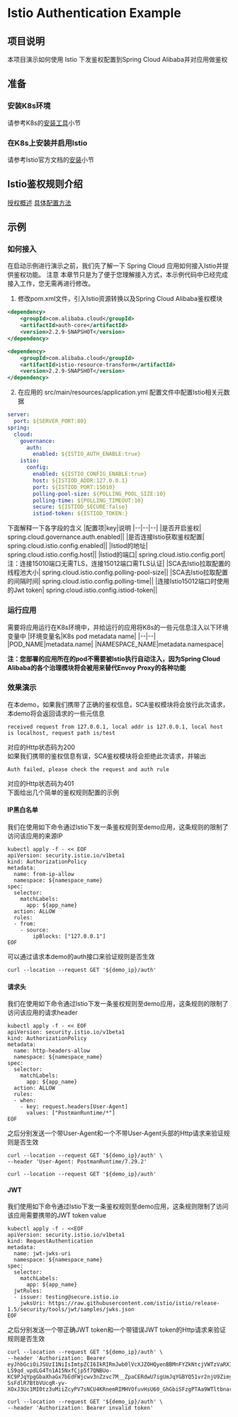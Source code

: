 # Istio Authentication Example

## 项目说明

本项目演示如何使用 Istio 下发鉴权配置到Spring Cloud Alibaba并对应用做鉴权

## 准备
### 安装K8s环境
请参考K8s的[安装工具](https://kubernetes.io/zh-cn/docs/tasks/tools/)小节
### 在K8s上安装并启用Istio
请参考Istio官方文档的[安装](https://istio.io/latest/zh/docs/setup/install/)小节

## Istio鉴权规则介绍
[授权概述](https://istio.io/latest/zh/docs/concepts/security/#authorization)
[具体配置方法](https://istio.io/latest/zh/docs/reference/config/security/)

## 示例
### 如何接入
在启动示例进行演示之前，我们先了解一下 Spring Cloud 应用如何接入Istio并提供鉴权功能。 注意 本章节只是为了便于您理解接入方式，本示例代码中已经完成接入工作，您无需再进行修改。
1. 修改pom.xml文件，引入Istio资源转换以及Spring Cloud Alibaba鉴权模块

```xml
<dependency>
	<groupId>com.alibaba.cloud</groupId>
	<artifactId>auth-core</artifactId>
	<version>2.2.9-SNAPSHOT</version>
</dependency>

<dependency>
    <groupId>com.alibaba.cloud</groupId>
    <artifactId>istio-resource-transform</artifactId>
    <version>2.2.9-SNAPSHOT</version>
</dependency>
```
2. 在应用的 src/main/resources/application.yml 配置文件中配置Istio相关元数据

```yml
server:
  port: ${SERVER_PORT:80}
spring:
  cloud:
    governance:
      auth:
        enabled: ${ISTIO_AUTH_ENABLE:true}
    istio:
      config:
        enabled: ${ISTIO_CONFIG_ENABLE:true}
        host: ${ISTIOD_ADDR:127.0.0.1}
        port: ${ISTIOD_PORT:15010}
        polling-pool-size: ${POLLING_POOL_SIZE:10}
        polling-time: ${POLLING_TIMEOUT:10}
        secure: ${ISTIOD_SECURE:false}
        istiod-token: ${ISTIOD_TOKEN:}        
```
下面解释一下各字段的含义
|配置项|key|说明
|--|--|--|
|是否开启鉴权| spring.cloud.governance.auth.enabled||
|是否连接Istio获取鉴权配置| spring.cloud.istio.config.enabled||
|Istiod的地址| spring.cloud.istio.config.host||
|Istiod的端口| spring.cloud.istio.config.port|注：连接15010端口无需TLS，连接15012端口需TLS认证|
|SCA去Istio拉取配置的线程池大小| spring.cloud.istio.config.polling-pool-size||
|SCA去Istio拉取配置的间隔时间| spring.cloud.istio.config.polling-time||
|连接Istio15012端口时使用的Jwt token| spring.cloud.istio.config.istiod-token||
### 运行应用
需要将应用运行在K8s环境中，并给运行的应用将K8s的一些元信息注入以下环境变量中
|环境变量名|K8s pod metadata name|
|--|--|
|POD_NAME|metadata.name|
|NAMESPACE_NAME|metadata.namespace|

**注：您部署的应用所在的pod不需要被Istio执行自动注入，因为Spring Cloud Alibaba的各个治理模块将会被用来替代Envoy Proxy的各种功能**
### 效果演示
在本demo，如果我们携带了正确的鉴权信息，SCA鉴权模块将会放行此次请求，本demo将会返回请求的一些元信息
```
received request from 127.0.0.1, local addr is 127.0.0.1, local host is localhost, request path is/test
```
对应的Http状态码为200<br>
如果我们携带的鉴权信息有误，SCA鉴权模块将会拒绝此次请求，并输出
```
Auth failed, please check the request and auth rule
```
对应的Http状态码为401<br>
下面给出几个简单的鉴权规则配置的示例
#### IP黑白名单
我们在使用如下命令通过Istio下发一条鉴权规则至demo应用，这条规则的限制了访问该应用的来源IP
```
kubectl apply -f - << EOF
apiVersion: security.istio.io/v1beta1
kind: AuthorizationPolicy
metadata:
  name: from-ip-allow
  namespace: ${namespace_name}
spec:
  selector:
    matchLabels:
      app: ${app_name}
  action: ALLOW
  rules:
  - from:
    - source:
        ipBlocks: ["127.0.0.1"]
EOF
```
可以通过请求本demo的auth接口来验证规则是否生效
```
curl --location --request GET '${demo_ip}/auth'
```
#### 请求头
我们在使用如下命令通过Istio下发一条鉴权规则至demo应用，这条规则的限制了访问该应用的请求header
```
kubectl apply -f - << EOF
apiVersion: security.istio.io/v1beta1
kind: AuthorizationPolicy
metadata:
  name: http-headers-allow
  namespace: ${namespace_name}
spec:
  selector:
    matchLabels:
      app: ${app_name}
  action: ALLOW
  rules:
  - when:
    - key: request.headers[User-Agent]
      values: ["PostmanRuntime/*"]
EOF
```
之后分别发送一个带User-Agent和一个不带User-Agent头部的Http请求来验证规则是否生效
```
curl --location --request GET '${demo_ip}/auth' \
--header 'User-Agent: PostmanRuntime/7.29.2'
```
```
curl --location --request GET '${demo_ip}/auth'
```
#### JWT
我们使用如下命令通过Istio下发一条鉴权规则至demo应用，这条规则限制了访问该应用需要携带的JWT token value
```
kubectl apply -f - <<EOF
apiVersion: security.istio.io/v1beta1
kind: RequestAuthentication
metadata:
  name: jwt-jwks-uri
  namespace: ${namespace_name}
spec:
  selector:
    matchLabels:
      app: ${app_name}
  jwtRules:
  - issuer: testing@secure.istio.io
    jwksUri: https://raw.githubusercontent.com/istio/istio/release-1.5/security/tools/jwt/samples/jwks.json
EOF
```
之后分别发送一个带正确JWT token和一个带错误JWT token的Http请求来验证规则是否生效
```
curl --location --request GET '${demo_ip}/auth' \
--header 'Authorization: Bearer eyJhbGciOiJSUzI1NiIsImtpZCI6IkRIRmJwb0lVcXJZOHQyenBBMnFYZkNtcjVWTzVaRXI0UnpIVV8tZW52dlEiLCJ0eXAiOiJKV1QifQ.eyJleHAiOjQ2ODU5ODk3MDAsImZvbyI6ImJhciIsImlhdCI6MTUzMjM4OTcwMCwiaXNzIjoidGVzdGluZ0BzZWN1cmUuaXN0aW8uaW8iLCJzdWIiOiJ0ZXN0aW5nQHNlY3VyZS5pc3Rpby5pbyJ9.CfNnxWP2tcnR9q0vxyxweaF3ovQYHYZl82hAUsn21bwQd9zP7c-LS9qd_vpdLG4Tn1A15NxfCjp5f7QNBUo-KC9PJqYpgGbaXhaGx7bEdFWjcwv3nZzvc7M__ZpaCERdwU7igUmJqYGBYQ51vr2njU9ZimyKkfDe3axcyiBZde7G6dabliUosJvvKOPcKIWPccCgefSj_GNfwIip3-SsFdlR7BtbVUcqR-yv-XOxJ3Uc1MI0tz3uMiiZcyPV7sNCU4KRnemRIMHVOfuvHsU60_GhGbiSFzgPTAa9WTltbnarTbxudb_YEOx12JiwYToeX0DCPb43W1tzIBxgm8NxUg'
```
```
curl --location --request GET '${demo_ip}/auth' \
--header 'Authorization: Bearer invalid token'
```